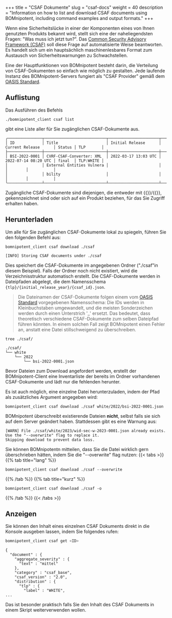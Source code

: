 +++
title = "CSAF Dokumente"
slug = "csaf-docs"
weight = 40
description = "Information on how to list and download CSAF documents using BOMnipotent, including command examples and output formats."
+++

Wenn eine Sicherheitslücke in einer der Komponenten eines von Ihnen genutzten Produkts bekannt wird, stellt sich eine der naheliegendsten Fragen: "Was muss ich jetzt tun?". Das [Common Security Advisory Framework (CSAF)](https://www.csaf.io/) soll diese Frage auf automatisierte Weise beantworten. Es handelt sich um ein hauptsächlich maschinenlesbares Format zum Austausch von Sicherheitswarnungen zu Schwachstellen.

Eine der Hauptfunktionen von BOMnipotent besteht darin, die Verteilung von CSAF-Dokumenten so einfach wie möglich zu gestalten. Jede laufende Instanz des BOMnipotent-Servers fungiert als "CSAF Provider" gemäß dem [OASIS Standard](https://docs.oasis-open.org/csaf/csaf/v2.0/os/csaf-v2.0-os.html#722-role-csaf-provider).

## Auflistung

Das Ausführen des Befehls

```
./bomnipotent_client csaf list
```

gibt eine Liste aller für Sie zugänglichen CSAF-Dokumente aus.

``` {wrap="false" title="output"}
╭───────────────┬───────────────────────────┬──────────────────────┬──────────────────────┬────────┬───────────╮
│ ID            │ Title                     │ Initial Release      │ Current Release      │ Status │ TLP       │
├───────────────┼───────────────────────────┼──────────────────────┼──────────────────────┼────────┼───────────┤
│ BSI-2022-0001 │ CVRF-CSAF-Converter: XML  │ 2022-03-17 13:03 UTC │ 2022-07-14 08:20 UTC │ final  │ TLP:WHITE │
│               │ External Entities Vulnera │                      │                      │        │           │
│               │ bility                    │                      │                      │        │           │
╰───────────────┴───────────────────────────┴──────────────────────┴──────────────────────┴────────┴───────────╯
```

Zugängliche CSAF-Dokumente sind diejenigen, die entweder mit {{<tlp-white>}}/{{<tlp-clear>}}, gekennzeichnet sind oder sich auf ein Produkt beziehen, für das Sie Zugriff erhalten haben.

## Herunterladen

Um alle für Sie zugänglichen CSAF-Dokumente lokal zu spiegeln, führen Sie den folgenden Befehl aus:
```
bomnipotent_client csaf download ./csaf
```
``` {wrap="false" title="output"}
[INFO] Storing CSAF documents under ./csaf
```

Dies speichert die CSAF-Dokumente im angegebenen Ordner ("./csaf"in diesem Beispiel). Falls der Ordner noch nicht existiert, wird die Verzeichnisstruktur automatisch erstellt. Die CSAF-Dokumente werden in Dateipfaden abgelegt, die dem Namensschema `{tlp}/{initial_release_year}/{csaf_id}.json`. 

> Die Dateinamen der CSAF-Dokumente folgen einem vom [OASIS Standard](https://docs.oasis-open.org/csaf/csaf/v2.0/os/csaf-v2.0-os.html#51-filename) vorgegebenen Namensschema: Die IDs werden in Kleinbuchstaben umgewandelt, und die meisten Sonderzeichen werden durch einen Unterstrich '_' ersetzt. Das bedeutet, dass theoretisch verschiedene CSAF-Dokumente zum selben Dateipfad führen könnten. In einem solchen Fall zeigt BOMnipotent einen Fehler an, anstatt eine Datei stillschweigend zu überschreiben.


```
tree ./csaf/
```

``` {wrap="false" title="output"}
./csaf/
└── white
    └── 2022
        └── bsi-2022-0001.json
```

Bevor Dateien zum Download angefordert werden, erstellt der BOMnipotent-Client eine Inventarliste der bereits im Ordner vorhandenen CSAF-Dokumente und lädt nur die fehlenden herunter.

Es ist auch möglich, eine einzelne Datei herunterzuladen, indem der Pfad als zusätzliches Argument angegeben wird:

```
bomnipotent_client csaf download ./csaf white/2022/bsi-2022-0001.json
```

BOMnipotent überschreibt existierende Dateien **nicht**, selbst falls sie sich auf dem Server geändert haben. Stattdessen gibt es eine Warnung aus:
``` {wrap="false" title="Ausgabe"}
[WARN] File ./csaf/white/2023/wid-sec-w-2023-0001.json already exists.
Use the "--overwrite" flag to replace it.
Skipping download to prevent data loss.
```

Sie können BOMnipotentn mitteilen, dass Sie die Datei wirklich gern überschrieben hätten, indem Sie die "--overwrite" flag nutzen:
{{< tabs >}}
{{% tab title="lang" %}}
```
bomnipotent_client csaf download ./csaf --overwrite
```
{{% /tab %}}
{{% tab title="kurz" %}}
```
bomnipotent_client csaf download ./csaf -o
```
{{% /tab %}}
{{< /tabs >}}

## Anzeigen

Sie können den Inhalt eines einzelnen CSAF Dokuments direkt in die Konsole ausgeben lassen, indem Sie folgendes rufen:
```bash
bomnipotent_client csaf get <ID>
```
``` {wrap="false" title="output (cropped)"}
{
  "document" : {
    "aggregate_severity" : {
      "text" : "mittel"
    },
    "category" : "csaf_base",
    "csaf_version" : "2.0",
    "distribution" : {
      "tlp" : {
        "label" : "WHITE",
...
```

Das ist besonder praktisch falls Sie den Inhalt des CSAF Dokuments in einem Skript weiterverwenden wollen.
